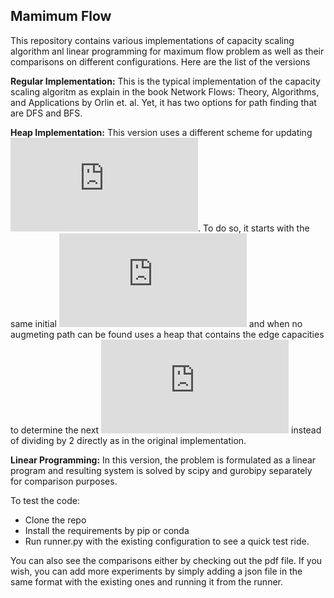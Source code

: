 ## Mamimum Flow 

This repository contains various implementations of capacity scaling algorithm anl linear programming for maximum flow problem as well as their comparisons on different configurations. Here are the list of the versions

**Regular Implementation:** This is the typical implementation of the capacity scaling algoritm as explain in the book Network Flows: Theory, Algorithms, and Applications by Orlin et. al. Yet, it has two options for path finding that are DFS and BFS.

**Heap Implementation:** This version uses a different scheme for updating ![Delta](https://latex.codecogs.com/gif.latex?%24%5CDelta%24). To do so, it starts with the same initial ![Delta](https://latex.codecogs.com/gif.latex?%24%5CDelta%24) and when no augmeting path can be found uses a heap that contains the edge capacities to determine the next ![Delta](https://latex.codecogs.com/gif.latex?%24%5CDelta%24) instead of dividing by 2 directly as in the original implementation.

**Linear Programming:** In this version, the problem is formulated as a linear program and resulting system is solved by scipy and gurobipy separately for comparison purposes.

To test the code:

* Clone the repo
* Install the requirements by pip or conda
* Run runner.py with the existing configuration to see a quick test ride.

You can also see the comparisons either by checking out the pdf file. If you wish, you can add more experiments by simply adding a json file in the same format with the existing ones and running it from the runner.
